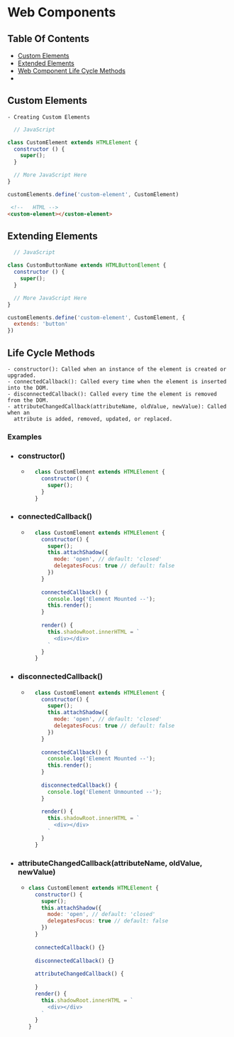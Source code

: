 # Web Components

## Table Of Contents

- [Custom Elements](#custom-elements)
- [Extended Elements](#extending-elements)
- [Web Component Life Cycle Methods](#life-cycle-methods)
-

## Custom Elements

    - Creating Custom Elements

```javascript
  // JavaScript

class CustomElement extends HTMLElement {
  constructor () {
    super();
  }

  // More JavaScript Here
}

customElements.define('custom-element', CustomElement)
```

```html
 <!--   HTML -->
<custom-element></custom-element>
```

## Extending Elements

```javascript
  // JavaScript

class CustomButtonName extends HTMLButtonElement {
  constructor () {
    super();
  }

  // More JavaScript Here
}

customElements.define('custom-element', CustomElement, {
  extends: 'button'
})
```

## Life Cycle Methods

    - constructor(): Called when an instance of the element is created or upgraded.
    - connectedCallback(): Called every time when the element is inserted into the DOM.
    - disconnectedCallback(): Called every time the element is removed from the DOM.
    - attributeChangedCallback(attributeName, oldValue, newValue): Called when an
      attribute is added, removed, updated, or replaced.

### Examples

- ### constructor()
  - ```javascript
      class CustomElement extends HTMLElement {
        constructor() {
          super();
        } 
      }
      ```
- ### connectedCallback()
  - ```js
      class CustomElement extends HTMLElement {
        constructor() {
          super();
          this.attachShadow({
            mode: 'open', // default: 'closed'
            delegatesFocus: true // default: false
          })
        } 
        
        connectedCallback() {
          console.log('Element Mounted --');
          this.render();
        } 
        
        render() {
          this.shadowRoot.innerHTML = `
            <div></div>
          `
        }
      }
    ```
- ### disconnectedCallback()
  - ```js
      class CustomElement extends HTMLElement {
        constructor() {
          super();
          this.attachShadow({
            mode: 'open', // default: 'closed'
            delegatesFocus: true // default: false
          })
        } 
        
        connectedCallback() {
          console.log('Element Mounted --');
          this.render();
        } 
        
        disconnectedCallback() {
          console.log('Element Unmounted --');
        } 
        
        render() {
          this.shadowRoot.innerHTML = `
            <div></div>
          `
        }
      }
    ```

- ### attributeChangedCallback(attributeName, oldValue, newValue)
  - ```js
    class CustomElement extends HTMLElement {
      constructor() {
        super();
        this.attachShadow({
          mode: 'open', // default: 'closed'
          delegatesFocus: true // default: false
        })
      } 
        
      connectedCallback() {} 
      
      disconnectedCallback() {} 
      
      attributeChangedCallback() {
      
      }
      render() {
        this.shadowRoot.innerHTML = `
          <div></div>
        `
      }
    }
    ```


